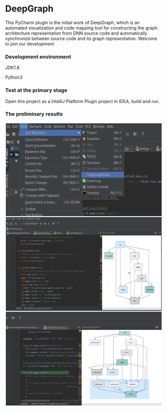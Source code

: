 # DeepGraph

This PyCharm plugin is the initial work of DeepGraph, which is an automated visualization and code mapping tool for constructing the graph architecture representation from DNN source code and automatically synchronize between source code and its graph representation. Welcome to join our development.

### Development environment

JDK1.8

Python3

### Test at the primary stage

Open this project as a IntelliJ Platform Plugin project in IDEA, build and run.


### The preliminary results

<div align=center><img width="500" height="300" src="/img/ScreenShut1.PNG"/></div>
<div align=center><img width="500" height="300" src="/img/ScreenShut2.PNG"/></div>
<div align=center><img width="500" height="300" src="/img/ScreenShut3.PNG"/></div>
<!-- <img src="/img/ScreenShut1.PNG" left = "120" width = "500" height = "300" div align=center />
<img src="/img/ScreenShut2.PNG" left = "120" width = "500" height = "300" div align=center />
<img src="/img/ScreenShut3.PNG" left = "120" width = "500" height = "300" div align=center /> -->
<!-- ![avatar](/img/ScreenShut1.PNG = 200x300 )
![avatar](/img/ScreenShut2.PNG = 200x300)
![avatar](/img/ScreenShut3.PNG = 200x300) -->

